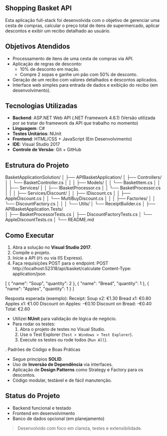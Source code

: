 ## Shopping Basket API

Esta aplicação full-stack foi desenvolvida com o objetivo de gerenciar uma cesta de compras, calcular o preço total de itens de supermercado, aplicar descontos e exibir um recibo detalhado ao usuário.

## Objetivos Atendidos

- Processamento de itens de uma cesta de compras via API.
- Aplicação de regras de desconto:
  - 10% de desconto em maçãs.
  - Compre 2 sopas e ganhe um pão com 50% de desconto.
- Geração de um recibo com valores detalhados e descontos aplicados.
- Interface web simples para entrada de dados e exibição do recibo (em desenvolvimento).

## Tecnologias Utilizadas

- **Backend**: ASP.NET Web API (.NET Framework 4.6.1) (Versão utilizada por se tratar do framework da API que trabalho no momento)
- **Linguagem**: C#
- **Testes Unitários**: NUnit
- **Frontend**: HTML/CSS + JavaScript (Em Desenvolvimento)
- **IDE**: Visual Studio 2017
- **Controle de Versão**: Git + GitHub

## Estrutura do Projeto

BasketApplicationSolution/
│
├── APIBasketApplication/
│   ├── Controllers/
│   │   └── BasketController.cs
│   │
│   ├── Models/
│   │   └── BasketItem.cs
│   │
│   ├── Services/
│   │   ├── IBasketProcessor.cs
│   │   └── BasketProcessor.cs
│   │
│   ├── Services/Discount/
│   │   ├── IDiscount.cs
│   │   ├── AppleDiscount.cs
│   │   └── MultiBuyDiscount.cs
│   │
│   ├── Factories/
│   │   └── DiscountFactory.cs
│   │
│   └── Utils/
│       └── ReceiptBuilder.cs
│
├── APIBasketApplication.Tests/         
│   ├── BasketProcessorTests.cs
│   ├── DiscountFactoryTests.cs
│   └── AppleDiscountTests.cs
│
└── README.md                            



## Como Executar

1. Abra a solução no **Visual Studio 2017**.
2. Compile o projeto.
3. Inicie a API (`F5` ou via IIS Express).
4. Faça requisições POST para o endpoint:
POST http://localhost:52318/api/basket/calculate Content-Type: application/json

[ { "name": "Soup", "quantity": 2 }, { "name": "Bread", "quantity": 1 }, { "name": "Apples", "quantity": 1 } ]

Resposta esperada (exemplo):
Receipt: Soup x2: €1.30 Bread x1: €0.80 Apples x1: €1.00 Discount on Apples: -€0.10 Discount on Bread: -€0.40 Total: €2.60


- Utilizei **NUnit** para validação de lógica de negócio.
- Para rodar os testes:
  1. Abra o projeto de testes no Visual Studio.
  2. Use o Test Explorer (`Test > Windows > Test Explorer`).
  3. Execute os testes ou rode todos (`Run All`).

. Padrões de Código e Boas Práticas

- Segue princípios **SOLID**.
- Uso de **Inversão de Dependência** via interfaces.
- Aplicação de **Design Patterns** como Strategy e Factory para os descontos.
- Código modular, testável e de fácil manutenção.

## Status do Projeto

- Backend funcional e testado
- Frontend em desenvolvimento
- Banco de dados opcional (em planejamento)

> Desenvolvido com foco em clareza, testes e extensibilidade.
